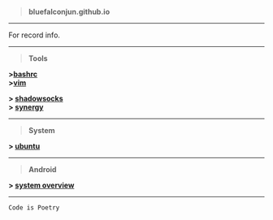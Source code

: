 >**bluefalconjun.github.io**

---
For record info.

---
>**Tools**

**>[bashrc](https://github.com/bluefalconjun/bluefalconjun.github.io/wiki/bashrc)**  
**>[vim](https://github.com/bluefalconjun/bluefalconjun.github.io/wiki/vim)** 

**> [shadowsocks](https://github.com/bluefalconjun/bluefalconjun.github.io/wiki/shadowsocks)**  
**> [synergy](http://synergy-project.org/)**  

---
>**System**

**> [ubuntu](https://github.com/bluefalconjun/bluefalconjun.github.io/wiki/ubuntu)**  

---
>**Android**

**> [system overview](https://github.com/bluefalconjun/bluefalconjun.github.io/wiki/system-overview)** 

---
```Code is Poetry```
